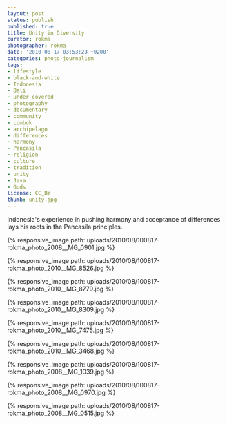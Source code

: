 ```yaml
---
layout: post
status: publish
published: true
title: Unity in Diversity
curator: rokma
photographer: rokma
date: '2010-08-17 03:53:23 +0200'
categories: photo-journalism
tags:
- lifestyle
- black-and-white
- Indonesia
- Bali
- under-covered
- photography
- documentary
- community
- Lombok
- archipelago
- differences
- harmony
- Pancasila
- religion
- culture
- tradition
- unity
- Java
- Gods
license: CC_BY
thumb: unity.jpg
---
```

Indonesia's experience in pushing harmony and acceptance of differences lays his roots in the Pancasila principles.   

{% responsive_image path: uploads/2010/08/100817-rokma_photo_2008__MG_0901.jpg %}

{% responsive_image path: uploads/2010/08/100817-rokma_photo_2010__MG_8526.jpg %}

{% responsive_image path: uploads/2010/08/100817-rokma_photo_2010__MG_8779.jpg %}

{% responsive_image path: uploads/2010/08/100817-rokma_photo_2010__MG_8309.jpg %}

{% responsive_image path: uploads/2010/08/100817-rokma_photo_2010__MG_7475.jpg %}

{% responsive_image path: uploads/2010/08/100817-rokma_photo_2010__MG_3468.jpg %}

{% responsive_image path: uploads/2010/08/100817-rokma_photo_2008__MG_1039.jpg %}

{% responsive_image path: uploads/2010/08/100817-rokma_photo_2008__MG_0970.jpg %}

{% responsive_image path: uploads/2010/08/100817-rokma_photo_2008__MG_0515.jpg %}
